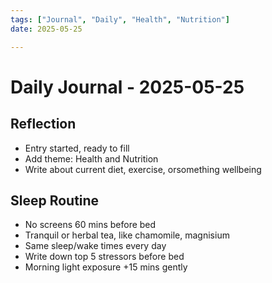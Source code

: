 ```yaml
---
tags: ["Journal", "Daily", "Health", "Nutrition"]
date: 2025-05-25

---
```


# Daily Journal - 2025-05-25

## Reflection
- Entry started, ready to fill
- Add theme: Health and Nutrition
- Write about current diet, exercise, orsomething wellbeing

## Sleep Routine
- No screens 60 mins before bed
- Tranquil or herbal tea, like chamomile, magnisium
- Same sleep/wake times every day
- Write down top 5 stressors before bed
- Morning light exposure +15 mins gently
